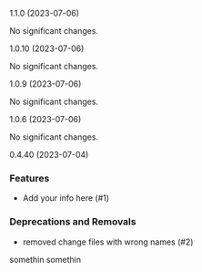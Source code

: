 1.1.0 (2023-07-06)

No significant changes.


1.0.10 (2023-07-06)

No significant changes.


1.0.9 (2023-07-06)

No significant changes.


1.0.6 (2023-07-06)

No significant changes.


0.4.40 (2023-07-04)

### Features

- Add your info here (#1)

### Deprecations and Removals

- removed change files with wrong names (#2)


somethin somethin
